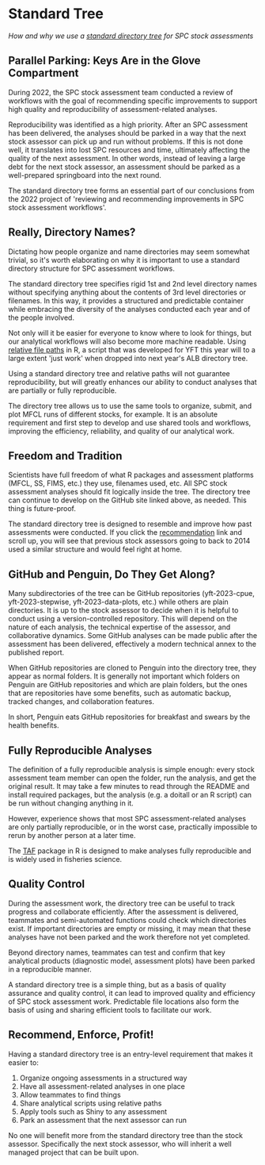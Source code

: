 # Standard Tree

*How and why we use a [standard directory tree](dir_tree#recommendation) for SPC
stock assessments*

## Parallel Parking: Keys Are in the Glove Compartment

During 2022, the SPC stock assessment team conducted a review of workflows with
the goal of recommending specific improvements to support high quality and
reproducibility of assessment-related analyses.

Reproducibility was identified as a high priority. After an SPC assessment has
been delivered, the analyses should be parked in a way that the next stock
assessor can pick up and run without problems. If this is not done well, it
translates into lost SPC resources and time, ultimately affecting the quality of
the next assessment. In other words, instead of leaving a large debt for the
next stock assessor, an assessment should be parked as a well-prepared
springboard into the next round.

The standard directory tree forms an essential part of our conclusions from the
2022 project of 'reviewing and recommending improvements in SPC stock assessment
workflows'.

## Really, Directory Names?

Dictating how people organize and name directories may seem somewhat trivial, so
it's worth elaborating on why it is important to use a standard directory
structure for SPC assessment workflows.

The standard directory tree specifies rigid 1st and 2nd level directory names
without specifying anything about the contents of 3rd level directories or
filenames. In this way, it provides a structured and predictable container while
embracing the diversity of the analyses conducted each year and of the people
involved.

Not only will it be easier for everyone to know where to look for things, but
our analytical workflows will also become more machine readable. Using [relative
file paths](file_paths.md#2-use-relative-paths) in R, a script that was
developed for YFT this year will to a large extent 'just work' when dropped into
next year's ALB directory tree.

Using a standard directory tree and relative paths will not guarantee
reproducibility, but will greatly enhances our ability to conduct analyses that
are partially or fully reproducible.

The directory tree allows us to use the same tools to organize, submit, and plot
MFCL runs of different stocks, for example. It is an absolute requirement and
first step to develop and use shared tools and workflows, improving the
efficiency, reliability, and quality of our analytical work.

## Freedom and Tradition

Scientists have full freedom of what R packages and assessment platforms (MFCL,
SS, FIMS, etc.) they use, filenames used, etc. All SPC stock assessment analyses
should fit logically inside the tree. The directory tree can continue to develop
on the GitHub site linked above, as needed. This thing is future-proof.

The standard directory tree is designed to resemble and improve how past
assessments were conducted. If you click the
[recommendation](https://github.com/PacificCommunity/ofp-sam-assessment-repos/blob/main/dir_tree/README.md#recommendation)
link and scroll up, you will see that previous stock assessors going to back to
2014 used a similar structure and would feel right at home.

## GitHub and Penguin, Do They Get Along?

Many subdirectories of the tree can be GitHub repositories (yft-2023-cpue,
yft-2023-stepwise, yft-2023-data-plots, etc.) while others are plain
directories. It is up to the stock assessor to decide when it is helpful to
conduct using a version-controlled repository. This will depend on the nature of
each analysis, the technical expertise of the assessor, and collaborative
dynamics. Some GitHub analyses can be made public after the assessment has been
delivered, effectively a modern technical annex to the published report.

When GitHub repositories are cloned to Penguin into the directory tree, they
appear as normal folders. It is generally not important which folders on Penguin
are GitHub repositories and which are plain folders, but the ones that are
repositories have some benefits, such as automatic backup, tracked changes, and
collaboration features.

In short, Penguin eats GitHub repositories for breakfast and swears by the
health benefits.

## Fully Reproducible Analyses

The definition of a fully reproducible analysis is simple enough: every stock
assessment team member can open the folder, run the analysis, and get the
original result. It may take a few minutes to read through the README and
install required packages, but the analysis (e.g. a doitall or an R script) can
be run without changing anything in it.

However, experience shows that most SPC assessment-related analyses are only
partially reproducible, or in the worst case, practically impossible to rerun by
another person at a later time.

The [TAF](https://cran.r-project.org/package=TAF) package in R is designed to
make analyses fully reproducible and is widely used in fisheries science.

## Quality Control

During the assessment work, the directory tree can be useful to track progress
and collaborate efficiently. After the assessment is delivered, teammates and
semi-automated functions could check which directories exist. If important
directories are empty or missing, it may mean that these analyses have not been
parked and the work therefore not yet completed.

Beyond directory names, teammates can test and confirm that key analytical
products (diagnostic model, assessment plots) have been parked in a reproducible
manner.

A standard directory tree is a simple thing, but as a basis of quality assurance
and quality control, it can lead to improved quality and efficiency of SPC stock
assessment work. Predictable file locations also form the basis of using and
sharing efficient tools to facilitate our work.

## Recommend, Enforce, Profit!

Having a standard directory tree is an entry-level requirement that makes it
easier to:

1. Organize ongoing assessments in a structured way
2. Have all assessment-related analyses in one place
3. Allow teammates to find things
4. Share analytical scripts using relative paths
5. Apply tools such as Shiny to any assessment
6. Park an assessment that the next assessor can run

No one will benefit more from the standard directory tree than the stock
assessor. Specifically the next stock assessor, who will inherit a well managed
project that can be built upon.

